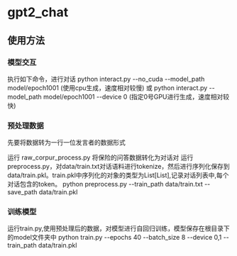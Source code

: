 # gpt2_chat

## 使用方法
###  模型交互
执行如下命令，进行对话
python interact.py --no_cuda --model_path model/epoch1001  (使用cpu生成，速度相对较慢)
或
python interact.py --model_path model/epoch1001  --device 0 (指定0号GPU进行生成，速度相对较快)


### 预处理数据
先要将数据转为一行一位发言者的数据形式

  运行 raw_corpur_process.py 将保险的问答数据转化为对话对
  运行preprocess.py，对data/train.txt对话语料进行tokenize，然后进行序列化保存到data/train.pkl。train.pkl中序列化的对象的类型为List[List],记录对话列表中,每个对话包含的token。
   python preprocess.py --train_path data/train.txt --save_path data/train.pkl


### 训练模型
运行train.py,使用预处理后的数据，对模型进行自回归训练，模型保存在根目录下的model文件夹中
python train.py --epochs 40 --batch_size 8 --device 0,1 --train_path data/train.pkl
